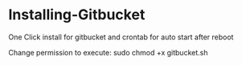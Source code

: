 # Installing-Gitbucket
One Click install for gitbucket and crontab for auto start after reboot

Change permission to execute: sudo chmod +x gitbucket.sh
